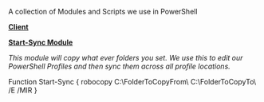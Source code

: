 A collection of Modules and Scripts we use in PowerShell

[**Client**](https://github.com/roverzealous/Public-PowerShell/tree/master/Client)

[**Start-Sync Module**](https://github.com/roverzealous/Public-PowerShell/blob/master/Client/Start-Sync.psm1)

*This module will copy what ever folders you set. We use this to edit our PowerShell Profiles and then sync them across all                 profile locations.*

Function Start-Sync {
                robocopy C:\FolderToCopyFrom\ C:\FolderToCopyTo\ /E /MIR
}

